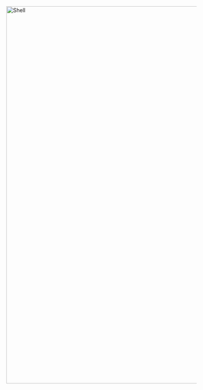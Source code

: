 <img src="https://s3.amazonaws.com/intranet-projects-files/holbertonschool-low_level_programming/235/shell.jpeg" alt="Shell" width="1000">

